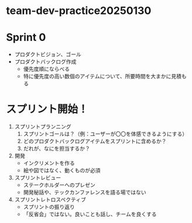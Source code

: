 # team-dev-practice20250130
# Sprint 0
* プロダクトビジョン、ゴール
* プロダクトバックログ作成
  * 優先度順にならべる
  * 特に優先度の高い数個のアイテムについて、所要時間を大まかに見積もる
 
# スプリント開始！
1. スプリントプランニング
    1. スプリントゴールは？（例：ユーザーが〇〇を体感できるようにする）
    3. どのプロダクトバックログアイテムをスプリントに含めるか？
    4. だれが、なにを担当するか？
2. 開発
    * インクリメントを作る
    * 絵や図ではなく、動くものが必須 
3. スプリントレビュー
    * ステークホルダーへのプレゼン
    * 開発秘話や、テックカンファレンスを語る場ではない
4. スプリントレトロスペクティブ
    * スプリントの振り返り
    * 「反省会」ではない。良いことも話し、チームを良くする 
